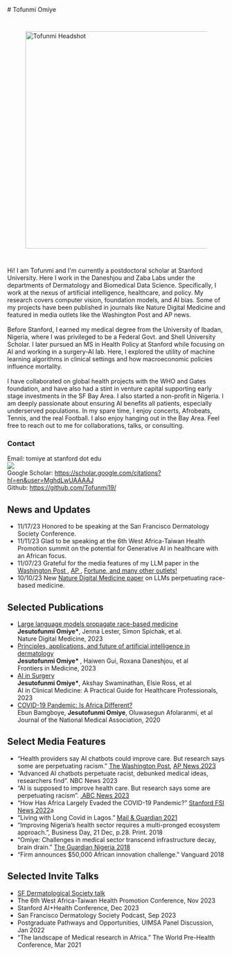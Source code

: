 <head> # Tofunmi Omiye
<script src="https://kit.fontawesome.com/d6ed1ca8e1.js" crossorigin="anonymous"></script>
</head>
<body>
<div id ="bio">
  <div style="padding: 2em; margin: 1em;">
    <img src = "https://github.com/ezimosai/tofunmi/blob/main/tofunmi_headshot.jpg" alt="Tofunmi Headshot" width="500">
  </div>
  <div>
  <p>Hi! I am Tofunmi and I'm currently a postdoctoral scholar at Stanford University. Here I work in the Daneshjou and Zaba Labs under the departments of Dermatology and Biomedical Data Science. Specifically, I work at the nexus of artificial intelligence, healthcare, and policy. My research covers computer vision, foundation models, and AI bias. Some of my projects have been published in journals like Nature Digital Medicine and featured in media outlets like the Washington Post and AP news.
    <br><br>
Before Stanford, I earned my medical degree from the University of Ibadan, Nigeria, where I was privileged to be a Federal Govt. and Shell University Scholar. I later pursued an MS in Health Policy at Stanford while focusing on AI and working in a surgery-AI lab. Here, I explored the utility of machine learning algorithms in clinical settings and how macroeconomic policies influence mortality.
    <br><br>
I have collaborated on global health projects with the WHO and Gates foundation, and have also had a stint in venture capital supporting early stage investments in the SF Bay Area. I also started a non-profit in Nigeria. I am deeply passionate about ensuring AI benefits all patients, especially underserved populations. In my spare time, I enjoy concerts, Afrobeats, Tennis, and the real Football. I also enjoy hanging out in the Bay Area. 
Feel free to reach out to me for collaborations, talks, or consulting.
 </p>
  <div> 
<h3> Contact </h3>
  <p> Email: tomiye at stanford dot edu 	<br>
<a href = "https://www.linkedin.com/in/tofunmi-omiye-50634158/" > <img src="https://fontawesome.com/icons/linkedin?f=brands&s=solid"></a> 	<br>
Google Scholar: <a href ="https://scholar.google.com/citations?hl=en&user=MghdLwUAAAAJ">  https://scholar.google.com/citations?hl=en&user=MghdLwUAAAAJ </a><br>
Github: <a href = "https://github.com/Tofunmi19/" > https://github.com/Tofunmi19/ </a> <br>
</p>
  </div>
</div>
</div>
<div id = "News">
  <h2> News and Updates </h2>
  <ul> 
  <li> 11/17/23 Honored to be speaking at the San Francisco Dermatology Society Conference. </li>
  <li> 11/11/23 Glad to be speaking at the 6th West Africa-Taiwan Health Promotion summit on the potential for Generative AI in healthcare with an African focus.
</li>
    <li> 11/07/23 Grateful for the media features of my LLM paper in the <a href ="https://www.washingtonpost.com/business/2023/10/20/ai-chatbots-racist-medicine-chatgpt-bard/2c4cbcca-6f28-11ee-b01a-f593caa04363_story.html" > Washington Post </a>, <a href ="https://apnews.com/article/ai-chatbots-racist-medicine-chatgpt-bard-6f2a330086acd0a1f8955ac995bdde4d"> AP </a>, <a href = "https://fortune.com/well/2023/10/20/chatgpt-google-bard-ai-chatbots-medical-racism-black-patients-health-care/"> Fortune, and many other outlets! </a> </li>
    <li> 10/10/23 New <a href ="https://www.nature.com/articles/s41746-023-00939-z"> Nature Digital Medicine paper</a> on LLMs perpetuating race-based medicine.</li>
  </ul>
</div>
<div id = "Selected_Publications">
  <h2> Selected Publications </h2>
  <ul>
    <li> <a href ="https://www.nature.com/articles/s41746-023-00939-z"> Large language models propagate race-based medicine</a> <br>
<b> Jesutofunmi Omiye*</b>, Jenna Lester, Simon Spichak, et al.  <br>
Nature Digital Medicine, 2023
</li>
    <li>
<a href ="https://doi.org/10.3389/fmed.2023.1278232"> Principles, applications, and future of artificial intelligence in dermatology </a> <br>
<b> Jesutofunmi Omiye* </b>, Haiwen Gui, Roxana Daneshjou, et al <br>
Frontiers in Medicine, 2023 

</li>
<li> <a href = "https://doi.org/10.1002/9781119790686.ch28"> AI in Surgery </a> <br>
<b>Jesutofunmi Omiye*</b>, Akshay Swaminathan, Elsie Ross, et al <br>
AI in Clinical Medicine: A Practical Guide for Healthcare Professionals, 2023
</li>
<li> <a href = "http://dx.doi.org/10.1016/j.jnma.2020.10.001"> COVID-19 Pandemic: Is Africa Different? </a> <br>
Ebun Bamgboye, <b>Jesutofunmi Omiye</b>, Oluwasegun Afolaranmi, et al <br>
Journal of the National Medical Association, 2020</li>
  </ul>
</div>
<div id = "Select_Media_Features">
  <h2>Select Media Features</h2>
  <ul>
    <li>“Health providers say AI chatbots could improve care. But research says some are perpetuating racism.” <a href ="https://www.washingtonpost.com/business/2023/10/20/ai-chatbots-racist-medicine-chatgpt-bard/2c4cbcca-6f28-11ee-b01a-f593caa04363_story.html"> The Washington Post</a>, <a href ="https://apnews.com/article/ai-chatbots-racist-medicine-chatgpt-bard-6f2a330086acd0a1f8955ac995bdde4d"> AP News 2023</a> </li>
    <li>“Advanced AI chatbots perpetuate racist, debunked medical ideas, researchers find”. NBC News 2023</li>
    <li>“AI is supposed to improve health care. But research says some are perpetuating racism”. <a href ="https://abcnews.go.com/Technology/wireStory/ai-chatbots-supposed-improve-health-care-research-perpetuating-104167104">.ABC News 2023</a> </li>
    <li>“How Has Africa Largely Evaded the COVID-19 Pandemic?” <a href ="https://fsi.stanford.edu/news/how-has-africa-largely-evaded-covid-19-pandemic-0">Stanford FSI News 2022</a>a</li>
    <li>“Living with Long Covid in Lagos.” <a href ="https://mg.co.za/africa/2021-02-28-%20living-with-long-covid-in-lagos/"> Mail & Guardian 2021</a></li>
    <li>“Improving Nigeria’s health sector requires a multi-pronged ecosystem approach.”, Business Day, 21 Dec, p.28. Print. 2018</li>
    <li>“Omiye: Challenges in medical sector transcend infrastructure decay, brain drain.” <a href="https://guardian.ng/features/omiye-challenges-in-medical-sector-transcend-infrastructure-decay-brain-%20drain/">The Guardian Nigeria 2018</a></li>
    <li>“Firm announces $50,000 African innovation challenge." Vanguard 2018 </li>
  </ul>
</div>
<div id="talks">
  <h2>Selected Invite Talks</h2>
  <ul>
    <li><a href="https://www.sfderm.org/archive">SF Dermatological Society talk </a></li>
    <li>The 6th West Africa-Taiwan Health Promotion Conference, Nov 2023</li>
    <li>Stanford AI+Health Conference, Dec 2023</li>
    <li>San Francisco Dermatology Society Podcast, Sep 2023</li>
    <li>Postgraduate Pathways and Opportunities, UIMSA Panel Discussion, Jan 2022</li>
    <li>“The landscape of Medical research in Africa.” The World Pre-Health Conference, Mar 2021</li>
  </ul>
</div>
</body>
